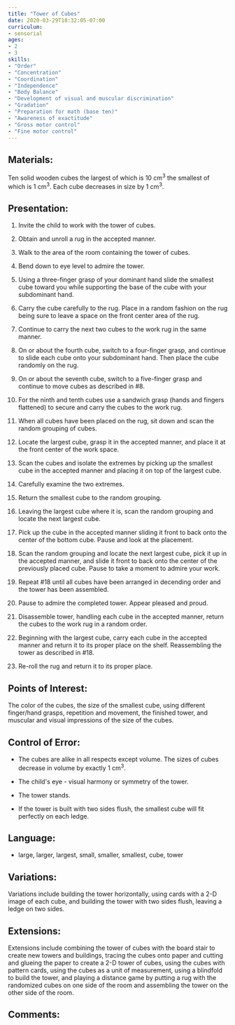 ```yaml
---
title: "Tower of Cubes"
date: 2020-03-29T18:32:05-07:00
curriculum:
- sensorial
ages:
- 2
- 3
skills:
- "Order"
- "Concentration"
- "Coordination"
- "Independence"
- "Body Balance"
- "Development of visual and muscular discrimination"
- "Gradation"
- "Preparation for math (base ten)"
- "Awareness of exactitude"
- "Gross motor control"
- "Fine motor control"
---
```


## Materials:

Ten solid wooden cubes the largest of which is 10 cm<sup>3</sup> the smallest of which is 1 cm<sup>3</sup>. Each cube decreases in size by 1 cm<sup>3</sup>.

## Presentation:

1. Invite the child to work with the tower of cubes.

2. Obtain and unroll a rug in the accepted manner.

3. Walk to the area of the room containing the tower of cubes.

4. Bend down to eye level to admire the tower.

5. Using a three-finger grasp of your dominant hand slide the smallest cube toward you while supporting the base of the cube with your subdominant hand.

6. Carry the cube carefully to the rug. Place in a random fashion on the rug being sure to leave a space on the front center area of the rug.

7. Continue to carry the next two cubes to the work rug in the same manner.

8. On or about the fourth cube, switch to a four-finger grasp, and continue to slide each cube onto your subdominant hand. Then place the cube randomly on the rug.

9. On or about the seventh cube, switch to a five-finger grasp and continue to move cubes as described in #8.

10. For the ninth and tenth cubes use a sandwich grasp (hands and fingers flattened) to secure and carry the cubes to the work rug.  

11. When all cubes have been placed on the rug, sit down and scan the random grouping of cubes.

12. Locate the largest cube, grasp it in the accepted manner, and place it at the front center of the work space.

13. Scan the cubes and isolate the extremes by picking up the smallest cube in the accepted manner and placing it on top of the largest cube.

14. Carefully examine the two extremes.

15. Return the smallest cube to the random grouping.

16. Leaving the largest cube where it is, scan the random grouping and locate the next largest cube.

17. Pick up the cube in the accepted manner sliding it front to back onto the center of the bottom cube.  Pause and look at the placement.

18. Scan the random grouping and locate the next largest cube, pick it up in the accepted manner, and slide it front to back onto the center of the previously placed cube. Pause to take a moment to admire your work.

19. Repeat #18 until all cubes have been arranged in decending order and the tower has been assembled.  

20. Pause to admire the completed tower.  Appear pleased and proud.

21. Disassemble tower, handling each cube in the accepted manner, return the cubes to the work rug in a random order.

22. Beginning with the largest cube, carry each cube in the accepted manner and return it to its proper place on the shelf.  Reassembling the tower as described in #18.

23. Re-roll the rug and return it to its proper place.

## Points of Interest:

The color of the cubes, the size of the smallest cube, using different finger/hand grasps, repetition and movement, the finished tower, and muscular and visual impressions of the size of the cubes.

## Control of Error:

- The cubes are alike in all respects except volume.  The sizes of cubes decrease in volume by exactly 1 cm<sup>3</sup>. 

- The child's eye - visual harmony or symmetry of the tower.

- The tower stands.

- If the tower is built with two sides flush, the smallest cube will fit perfectly on each ledge.

## Language:

- large, larger, largest, small, smaller, smallest, cube, tower

## Variations:

Variations include building the tower horizontally, using cards with a 2-D image of each cube, and building the tower with two sides flush, leaving a ledge on two sides.

## Extensions:

Extensions include combining the tower of cubes with the board stair to create new towers and buildings, tracing the cubes onto paper and cutting and glueing the paper to create a 2-D tower of cubes, using the cubes with pattern cards, using the cubes as a unit of measurement, using a blindfold to build the tower, and playing a distance game by putting a rug with the randomized cubes on one side of the room and assembling the tower on the other side of the room.

## Comments:






